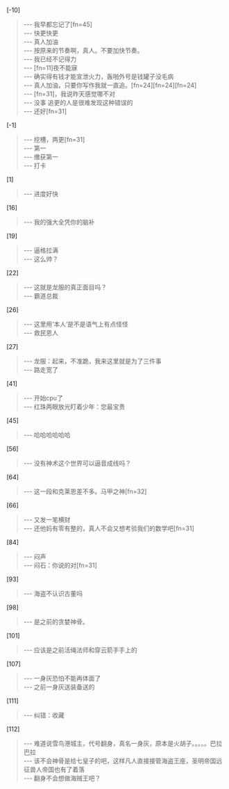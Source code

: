 
[-10] 
>--- 我早都忘记了[fn=45]<br>
>--- 快更快更<br>
>--- 真人加油<br>
>--- 按原来的节奏啊，真人。不要加快节奏。<br>
>--- 我已经不记得力<br>
>--- [fn=11]夜不能寐<br>
>--- 确实得有钱才能宣泄火力，轰啪外号是钱罐子没毛病<br>
>--- 真人加油，只要你写作我就一直追。[fn=24][fn=24][fn=24]<br>
>--- [fn=31]，我说昨天感觉哪不对<br>
>--- 没事 追更的人是很难发现这种错误的<br>
>--- 还好[fn=31]<br>

[-1] 
>--- 挖槽，两更[fn=31]<br>
>--- 第一<br>
>--- 缴获第一<br>
>--- 打卡<br>

[1] 
>--- 进度好快<br>

[16] 
>--- 我的强大全凭你的脑补<br>

[19] 
>--- 逼格拉满<br>
>--- 这么帅？<br>

[22] 
>--- 这就是龙服的真正面目吗？<br>
>--- 霸道总裁<br>

[26] 
>--- 这里用‘本人’是不是语气上有点怪怪<br>
>--- 救民恩人<br>

[27] 
>--- 龙服：起来，不准跪，我来这里就是为了三件事<br>
>--- 路走宽了<br>

[41] 
>--- 开始cpu了<br>
>--- 红珠两眼放光盯着少年：您最宝贵<br>

[45] 
>--- 哈哈哈哈哈哈<br>

[56] 
>--- 没有神术这个世界可以逼音成线吗？<br>

[64] 
>--- 这一段和克莱恩差不多。马甲之神[fn=32]<br>

[66] 
>--- 又发一笔横财<br>
>--- 还他妈有零有整的，真人不会又想考验我们的数学吧[fn=31]<br>

[84] 
>--- 闷声<br>
>--- 闷石：你说的对[fn=31]<br>

[93] 
>--- 海盗不认识古董吗<br>

[98] 
>--- 是之前的贪婪神骨。<br>

[101] 
>--- 应该是之前活绳法师和穿云箭手手上的<br>

[107] 
>--- 一身灰恐怕不能再体面了<br>
>--- 之前一身灰送装备送的<br>

[111] 
>--- 纠错：收藏<br>

[112] 
>--- 难道说雪鸟港城主，代号翻身，真名一身灰，原本是火胡子。。。。。巴拉巴拉<br>
>--- 该不会神骨是给七皇子的吧，这样凡人直接接管海盗王座，圣明帝国远征兽人帝国也有了着落<br>
>--- 翻身不会想做海贼王吧？<br>

